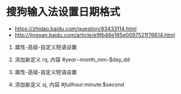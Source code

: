 # 搜狗输入法设置日期格式
- https://zhidao.baidu.com/question/83433114.html
- http://jingyan.baidu.com/article/e9fb46e185e0097521f76614.html


1. 属性-高级-自定义短语设置
1. 添加新定义 rq, 内容 #$year-$month_mm-$day_dd


1. 属性-高级-自定义短语设置
1. 添加新定义 sj, 内容 #$fullhour:$minute:$second
